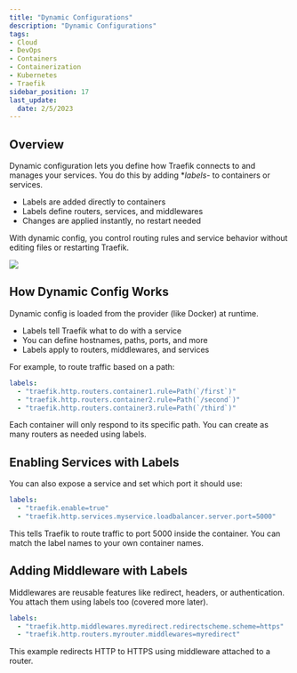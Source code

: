 ```yaml
---
title: "Dynamic Configurations"
description: "Dynamic Configurations"
tags: 
- Cloud
- DevOps
- Containers
- Containerization
- Kubernetes
- Traefik
sidebar_position: 17
last_update:
  date: 2/5/2023
---
```



## Overview

Dynamic configuration lets you define how Traefik connects to and manages your services. You do this by adding **labels*- to containers or services.

- Labels are added directly to containers
- Labels define routers, services, and middlewares
- Changes are applied instantly, no restart needed

With dynamic config, you control routing rules and service behavior without editing files or restarting Traefik.

<div class="img-center"> 

![](/img/docs/all-things-devops-traefik-dynamic-config.png)

</div>


## How Dynamic Config Works

Dynamic config is loaded from the provider (like Docker) at runtime.

- Labels tell Traefik what to do with a service
- You can define hostnames, paths, ports, and more
- Labels apply to routers, middlewares, and services

For example, to route traffic based on a path:

```yaml
labels:
  - "traefik.http.routers.container1.rule=Path(`/first`)"
  - "traefik.http.routers.container2.rule=Path(`/second`)"
  - "traefik.http.routers.container3.rule=Path(`/third`)"
```

Each container will only respond to its specific path. You can create as many routers as needed using labels.

## Enabling Services with Labels

You can also expose a service and set which port it should use:

```yaml
labels:
  - "traefik.enable=true"
  - "traefik.http.services.myservice.loadbalancer.server.port=5000"
```

This tells Traefik to route traffic to port 5000 inside the container. You can match the label names to your own container names.

## Adding Middleware with Labels

Middlewares are reusable features like redirect, headers, or authentication. You attach them using labels too (covered more later).

```yaml
labels:
  - "traefik.http.middlewares.myredirect.redirectscheme.scheme=https"
  - "traefik.http.routers.myrouter.middlewares=myredirect"
```

This example redirects HTTP to HTTPS using middleware attached to a router.
